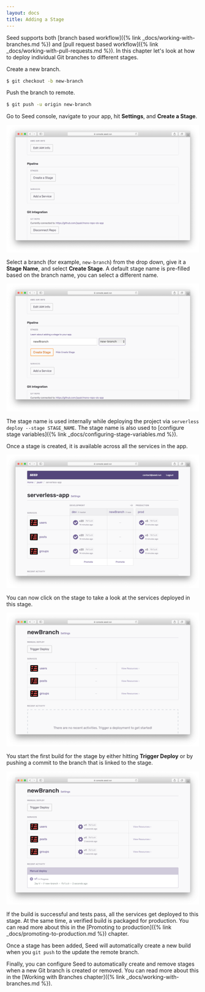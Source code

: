 ```yaml
---
layout: docs
title: Adding a Stage
---
```


Seed supports both [branch based workflow]({% link _docs/working-with-branches.md %}) and [pull request based workflow]({% link _docs/working-with-pull-requests.md %}). In this chapter let's look at how to deploy individual Git branches to different stages.

Create a new branch.

``` bash
$ git checkout -b new-branch
```

Push the branch to remote.

``` bash
$ git push -u origin new-branch
```

Go to Seed console, navigate to your app, hit **Settings**, and **Create a Stage**.

![Click Create a Stage Button](/assets/docs/adding-a-stage/click-create-a-stage.png)

Select a branch (for example, `new-branch`) from the drop down, give it a **Stage Name**, and select **Create Stage**. A default stage name is pre-filled based on the branch name, you can select a different name.

![Select Branch](/assets/docs/adding-a-stage/select-branch.png)

The stage name is used internally while deploying the project via `serverless deploy --stage STAGE_NAME`. The stage name is also used to [configure stage variables]({% link _docs/configuring-stage-variables.md %}). 

Once a stage is created, it is available across all the services in the app.

![New stage added](/assets/docs/adding-a-stage/new-stage-added.png)

You can now click on the stage to take a look at the services deployed in this stage.

![New stage](/assets/docs/adding-a-stage/new-stage.png)

You start the first build for the stage by either hitting **Trigger Deploy** or by pushing a commit to the branch that is linked to the stage.

![Build stage in progress](/assets/docs/adding-a-stage/build-stage-in-progress.png)

If the build is successful and tests pass, all the services get deployed to this stage. At the same time, a verified build is packaged for production. You can read more about this in the [Promoting to production]({% link _docs/promoting-to-production.md %}) chapter.

Once a stage has been added, Seed will automatically create a new build when you `git push` to the update the remote branch.

Finally, you can configure Seed to automatically create and remove stages when a new Git branch is created or removed. You can read more about this in the [Working with Branches chapter]({% link _docs/working-with-branches.md %}).

